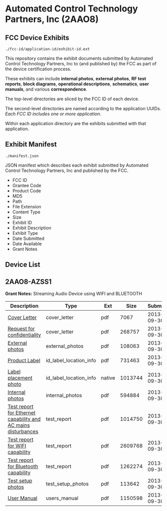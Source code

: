 # Automated Control Technology Partners, Inc (2AAO8)
## FCC Device Exhibits

```
./fcc-id/application-id/exhibit-id.ext
```

This repository contains the exhibit documents submitted by Automated Control Technology Partners, Inc to (and published by) the FCC as part of the device certification process.

These exhibits can include **internal photos**, **external photos**, **RF test reports**, **block diagrams**, **operational descriptions**, **schematics**, **user manuals**, and various **correspondence**.

The top-level directories are sliced by the FCC ID of each device.

The second-level directories are named according to the application UUIDs. *Each FCC ID includes one or more application.*

Within each application directory are the exhibits submitted with that application. 

## Exhibit Manifest

```
./manifest.json
```

JSON manifest which describes each exhibit submitted by Automated Control Technology Partners, Inc and published by the FCC.

- FCC ID
- Grantee Code
- Product Code
- MD5
- Path
- File Extension
- Content Type
- Size
- Exhibit ID
- Exhibit Description
- Exhibit Type
- Date Submitted
- Date Available
- Grant Notes

## Device List
## 2AAO8-AZSS1
**Grant Notes:** Streaming Audio Device using WIFI and BLUETOOTH

| Description | Type | Ext | Size | Submitted | Available |
| ----------- | ---- | --- | ---- | --------- | --------- |
| [Cover Letter](2AAO8-AZSS1/0960e964802932831cb10a77dc5e3bb0/2086931.pdf) | cover_letter | pdf | 7067 | 2013-09-30 | 2013-09-30 |
| [Request for confidentiality](2AAO8-AZSS1/0960e964802932831cb10a77dc5e3bb0/2086932.pdf) | cover_letter | pdf | 268757 | 2013-09-30 | 2013-09-30 |
| [External photos](2AAO8-AZSS1/0960e964802932831cb10a77dc5e3bb0/2086907.pdf) | external_photos | pdf | 108063 | 2013-09-30 | 2013-09-30 |
| [Product Label](2AAO8-AZSS1/0960e964802932831cb10a77dc5e3bb0/2086905.pdf) | id_label_location_info | pdf | 731463 | 2013-09-30 | 2013-09-30 |
| [Label placement photo](2AAO8-AZSS1/0960e964802932831cb10a77dc5e3bb0/2086906.native) | id_label_location_info | native | 1013744 | 2013-09-30 | 2013-09-30 |
| [Internal photos](2AAO8-AZSS1/0960e964802932831cb10a77dc5e3bb0/2086916.pdf) | internal_photos | pdf | 594884 | 2013-09-30 | 2013-09-30 |
| [Test report for Ethernet capability and AC mains disturbances](2AAO8-AZSS1/0960e964802932831cb10a77dc5e3bb0/2086911.pdf) | test_report | pdf | 1014750 | 2013-09-30 | 2013-09-30 |
| [Test report for WIFI capability](2AAO8-AZSS1/0960e964802932831cb10a77dc5e3bb0/2086912.pdf) | test_report | pdf | 2609768 | 2013-09-30 | 2013-09-30 |
| [Test report for Bluetooth capability](2AAO8-AZSS1/0960e964802932831cb10a77dc5e3bb0/2086913.pdf) | test_report | pdf | 1262274 | 2013-09-30 | 2013-09-30 |
| [Test setup photos](2AAO8-AZSS1/0960e964802932831cb10a77dc5e3bb0/2086914.pdf) | test_setup_photos | pdf | 113642 | 2013-09-30 | 2013-09-30 |
| [User Manual](2AAO8-AZSS1/0960e964802932831cb10a77dc5e3bb0/2086915.pdf) | users_manual | pdf | 1150598 | 2013-09-30 | 2013-09-30 |
